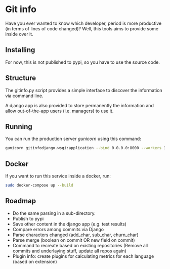 # Git info

Have you ever wanted to know which developer, period is more productive (in terms of lines of code changed)? Well, this tools aims to provide some inside over it.

## Installing

For now, this is not published to pypi, so you have to use the source code.

## Structure
The gitinfo.py script provides a simple interface to discover the information via command line.

A django app is also provided to store permanently the information and allow out-of-the-app users (i.e. managers) to use it.

## Running

You can run the production server *gunicorn* using this command:

```bash
gunicorn gitinfodjango.wsgi:application --bind 0.0.0.0:8000 --workers 3
```
 
## Docker 

If you want to run this service inside a docker, run:
```bash
sudo docker-compose up --build
```

## Roadmap

- Do the same parsing in a sub-directory.
- Publish to pypi
- Save other content in the django app (e.g. test results)
- Compare errors among commits via Django
- Parse characters changed (add_char, sub_char, churn_char)
- Parse merge (boolean on commit OR new field on commit)
- Command to recreate based on existing repositories (Remove all commits and underlaying stuff, update all repos again)
- Plugin info: create plugins for calculating metrics for each language (based on extension)
